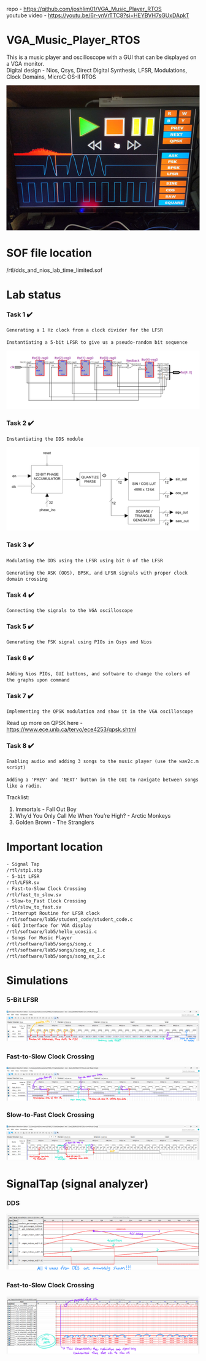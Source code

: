 repo - https://github.com/joshlim01/VGA_Music_Player_RTOS \
youtube video - https://youtu.be/6r-ynVrTTC8?si=HEYBVH7sGUxDApkT

# VGA_Music_Player_RTOS
This is a music player and oscilloscope with a GUI that can be displayed on a VGA monitor.\
Digital design - Nios, Qsys, Direct Digital Synthesis, LFSR, Modulations, Clock Domains, MicroC OS-II RTOS

![VGA Monitor w/ Lab](https://github.com/joshlim01/VGA_Music_Player_RTOS/blob/main/doc/lab_monitor.jpg)
# SOF file location
/rtl/dds_and_nios_lab_time_limited.sof
# Lab status
### Task 1 ✔️
    Generating a 1 Hz clock from a clock divider for the LFSR
    
    Instantiating a 5-bit LFSR to give us a pseudo-random bit sequence

![Diagram of Task 1](https://github.com/joshlim01/VGA_Music_Player_RTOS/blob/main/doc/diagram/task_1_diagram.png)

### Task 2 ✔️
    Instantiating the DDS module

![Diagram of Task 2](https://github.com/joshlim01/VGA_Music_Player_RTOS/blob/main/doc/diagram/task_2_diagram.png)

### Task 3 ✔️
    Modulating the DDS using the LFSR using bit 0 of the LFSR

    Generating the ASK (OOS), BPSK, and LFSR signals with proper clock domain crossing
    
### Task 4 ✔️
    Connecting the signals to the VGA oscilloscope

### Task 5 ✔️
    Generating the FSK signal using PIOs in Qsys and Nios

### Task 6 ✔️
    Adding Nios PIOs, GUI buttons, and software to change the colors of the graphs upon command

### Task 7 ✔️
    Implementing the QPSK modulation and show it in the VGA oscilloscope

Read up more on QPSK here - https://www.ece.unb.ca/tervo/ece4253/qpsk.shtml

### Task 8 ✔️
    Enabling audio and adding 3 songs to the music player (use the wav2c.m script)

    Adding a 'PREV' and 'NEXT' button in the GUI to navigate between songs like a radio.

Tracklist:
1. Immortals - Fall Out Boy
2. Why’d You Only Call Me When You’re High? - Arctic Monkeys
3. Golden Brown - The Stranglers

# Important location
    - Signal Tap
    /rtl/stp1.stp
    - 5-bit LFSR
    /rtl/LFSR.sv
    - Fast-to-Slow Clock Crossing
    /rtl/fast_to_slow.sv
    - Slow-to_Fast Clock Crossing
    /rtl/slow_to_fast.sv
    - Interrupt Routine for LFSR clock
    /rtl/software/lab5/student_code/student_code.c
    - GUI Interface for VGA display
    /rtl/software/lab5/hello_ucosii.c
    - Songs for Music Player
    /rtl/software/lab5/songs/song.c
    /rtl/software/lab5/songs/song_ex_1.c
    /rtl/software/lab5/songs/song_ex_2.c

# Simulations

### 5-Bit LFSR
![LFSR](https://github.com/joshlim01/VGA_Music_Player_RTOS/blob/main/doc/lfsr_annotated_simulation.png)

### Fast-to-Slow Clock Crossing
![Fast-to-Slow](https://github.com/joshlim01/VGA_Music_Player_RTOS/blob/main/doc/fast_to_slow_annotated_simulation.png)

### Slow-to-Fast Clock Crossing
![Slow-to-Fast](https://github.com/joshlim01/VGA_Music_Player_RTOS/blob/main/doc/slow_to_fast_annotated_simulation.png)

# SignalTap (signal analyzer)

### DDS
![DDS](https://github.com/joshlim01/VGA_Music_Player_RTOS/blob/main/doc/dds_annotated_signaltap.png)

### Fast-to-Slow Clock Crossing
![Fast-to-Slow](https://github.com/joshlim01/VGA_Music_Player_RTOS/blob/main/doc/fast_to_slow_annotated_signaltap.png)